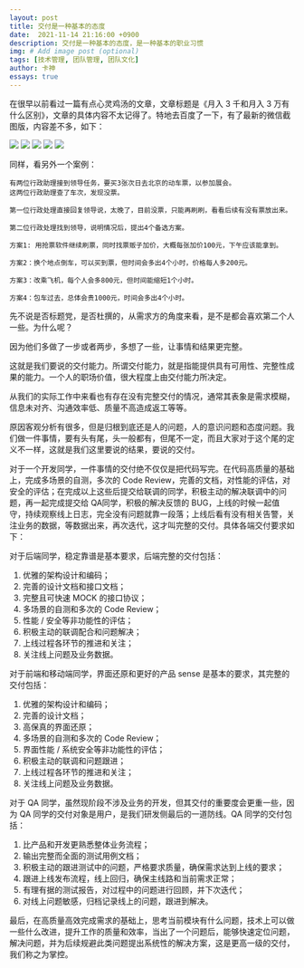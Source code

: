 ```yaml
---
layout: post
title: 交付是一种基本的态度
date:  2021-11-14 21:16:00 +0900
description: 交付是一种基本的态度，是一种基本的职业习惯
img: # Add image post (optional)
tags: [技术管理, 团队管理, 团队文化]
author: 卡神
essays: true
---
```




在很早以前看过一篇有点心灵鸡汤的文章，文章标题是《月入 3 千和月入 3 万有什么区别》，文章的具体内容不太记得了。特地去百度了一下，有了最新的微信截图版，内容差不多，如下：

<img src="/img/post/2021/deliver_1.jpeg" />
<img src="/img/post/2021/deliver_2.jpeg" />
<img src="/img/post/2021/deliver_3.jpeg" />


<img src="/img/post/2021/deliver_4.jpeg" />
<img src="/img/post/2021/deliver_5.jpeg" />


同样，看另外一个案例：


    有两位行政助理接到领导任务，要买3张次日去北京的动车票，以参加展会。
    这两位行政助理查了车次，发现没票。

    第一位行政处理直接回复领导说，太晚了，目前没票，只能再刷刷，看看后续有没有票放出来。

    第二位行政处理找到领导，说明情况后，提出4个备选方案。

    方案1: 用抢票软件继续刷票，同时找票贩子加价，大概每张加价100元，下午应该能拿到。

    方案2：换个地点倒车，可以买到票，但时间会多出4个小时，价格每人多200元。

    方案3：改乘飞机，每个人会多800元，但时间能缩短1个小时。

    方案4：包车过去，总体会贵1000元，时间会多出4个小时。


先不说是否标题党，是否杜撰的，从需求方的角度来看，是不是都会喜欢第二个人一些。为什么呢？

因为他们多做了一步或者两步，多想了一些，让事情和结果更完整。



这就是我们要说的交付能力。所谓交付能力，就是指能提供具有可用性、完整性成果的能力。一个人的职场价值，很大程度上由交付能力所决定。

从我们的实际工作中来看也有存在没有完整交付的情况，通常其表象是需求模糊，信息未对齐、沟通效率低、质量不高造成返工等等。

原因客观分析有很多，但是归根到底还是人的问题，人的意识问题和态度问题。我们做一件事情，要有头有尾，头一般都有，但尾不一定，而且大家对于这个尾的定义不一样，这就是我们这里要说的结果，要说的交付。



对于一个开发同学，一件事情的交付绝不仅仅是把代码写完。在代码高质量的基础上，完成多场景的自测，多次的 Code Review，完善的文档，对性能的评估，对安全的评估；在完成以上这些后提交给联调的同学，积极主动的解决联调中的问题，再一起完成提交给 QA同学，积极的解决反馈的 BUG，上线的时候一起值守，持续观察线上日志，完全没有问题就靠一段落；上线后看有没有相关告警，关注业务的数据，等数据出来，再次迭代，这才叫完整的交付。具体各端交付要求如下：


对于后端同学，稳定靠谱是基本要求，后端完整的交付包括：

1. 优雅的架构设计和编码；
2. 完善的设计文档和接口文档；
3. 完整且可快速 MOCK 的接口协议；
4. 多场景的自测和多次的 Code Review；
5. 性能 / 安全等非功能性的评估；
6. 积极主动的联调配合和问题解决；
7. 上线过程各环节的推进和关注；
8. 关注线上问题及业务数据。


对于前端和移动端同学，界面还原和更好的产品 sense 是基本的要求，其完整的交付包括：

1. 优雅的架构设计和编码；
2. 完善的设计文档；
3. 高保真的界面还原；
4. 多场景的自测和多次的 Code Review；
5. 界面性能 / 系统安全等非功能性的评估；
6. 积极主动的联调和问题跟进；
7. 上线过程各环节的推进和关注；
8. 关注线上问题及业务数据。


对于  QA 同学，虽然现阶段不涉及业务的开发，但其交付的重要度会更重一些，因为 QA 同学的交付对象是用户，是我们研发侧最后的一道防线。QA 同学的交付包括：

1. 比产品和开发更熟悉整体业务流程；
2. 输出完整而全面的测试用例文档；
3. 积极主动的跟进测试中的问题，严格要求质量，确保需求达到上线的要求；
4. 跟进上线发布流程，线上回归，确保主线路和当前需求正常；
5. 有理有据的测试报告，对过程中的问题进行回顾，并下次迭代；
6. 对线上问题敏感，归档记录线上的问题，跟进到解决。


最后，在高质量高效完成需求的基础上，思考当前模块有什么问题，技术上可以做一些什么改进，提升工作的质量和效率，当出了一个问题后，能够快速定位问题，解决问题，并为后续规避此类问题提出系统性的解决方案，这是更高一级的交付，我们称之为掌控。

